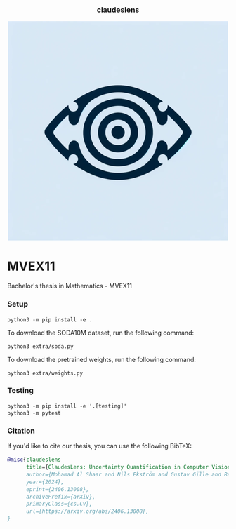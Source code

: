 <div align="center">
<h3>
  claudeslens
</h3>

[![logo](docs/logo.png)](https://github.com/rezaarezvan/MVEX11)

</div>

# MVEX11
Bachelor's thesis in Mathematics - MVEX11

### Setup
```
python3 -m pip install -e .
```

To download the SODA10M dataset, run the following command:
```
python3 extra/soda.py
```

To download the pretrained weights, run the following command:
```
python3 extra/weights.py
```

### Testing
```
python3 -m pip install -e '.[testing]'
python3 -m pytest
```

### Citation

If you'd like to cite our thesis, you can use the following BibTeX:

```bibtex
@misc{claudeslens
      title={ClaudesLens: Uncertainty Quantification in Computer Vision Models}, 
      author={Mohamad Al Shaar and Nils Ekström and Gustav Gille and Reza Rezvan and Ivan Wely},
      year={2024},
      eprint={2406.13008},
      archivePrefix={arXiv},
      primaryClass={cs.CV},
      url={https://arxiv.org/abs/2406.13008}, 
}
```
